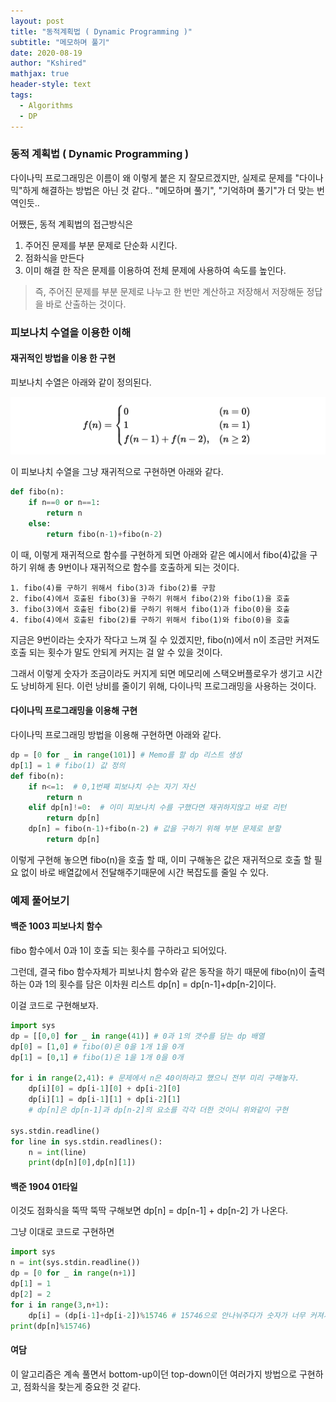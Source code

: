 ```yaml
---
layout: post
title: "동적계획법 ( Dynamic Programming )"
subtitle: "메모하며 풀기"
date: 2020-08-19
author: "Kshired"
mathjax: true
header-style: text
tags:
  - Algorithms
  - DP
---
```


### 동적 계획법 ( Dynamic Programming )

다이나믹 프로그래밍은 이름이 왜 이렇게 붙은 지 잘모르겠지만, 실제로 문제를 "다이나믹"하게 해결하는 방법은 아닌 것 같다.. "메모하며 풀기", "기억하며 풀기"가 더 맞는 번역인듯..

어쨌든, 동적 계획법의 접근방식은

1. 주어진 문제를 부분 문제로 단순화 시킨다.
2. 점화식을 만든다
3. 이미 해결 한 작은 문제를 이용하여 전체 문제에 사용하여 속도를 높인다.

> 즉, 주어진 문제를 부분 문제로 나누고 한 번만 계산하고 저장해서 저장해둔 정답을 바로 산출하는 것이다.

### 피보나치 수열을 이용한 이해

#### 재귀적인 방법을 이용 한 구현

피보나치 수열은 아래와 같이 정의된다.

![fibo](/img/fibo.png)

이 피보나치 수열을 그냥 재귀적으로 구현하면 아래와 같다.

```python
def fibo(n):
    if n==0 or n==1:
        return n
    else:
        return fibo(n-1)+fibo(n-2)
```

이 때, 이렇게 재귀적으로 함수를 구현하게 되면 아래와 같은 예시에서 fibo(4)값을 구하기 위해 총 9번이나 재귀적으로 함수를 호출하게 되는 것이다.

```text
1. fibo(4)를 구하기 위해서 fibo(3)과 fibo(2)를 구함
2. fibo(4)에서 호출된 fibo(3)을 구하기 위해서 fibo(2)와 fibo(1)을 호출
3. fibo(3)에서 호출된 fibo(2)를 구하기 위해서 fibo(1)과 fibo(0)을 호출
4. fibo(4)에서 호출된 fibo(2)를 구하기 위해서 fibo(1)와 fibo(0)을 호출
```

지금은 9번이라는 숫자가 작다고 느껴 질 수 있겠지만, fibo(n)에서 n이 조금만 커져도 호출 되는 횟수가 말도 안되게 커지는 걸 알 수 있을 것이다.

그래서 이렇게 숫자가 조금이라도 커지게 되면 메모리에 스택오버플로우가 생기고 시간도 낭비하게 된다. 이런 낭비를 줄이기 위해, 다이나믹 프로그래밍을 사용하는 것이다.

#### 다이나믹 프로그래밍을 이용해 구현

다이나믹 프로그래밍 방법을 이용해 구현하면 아래와 같다.

```python
dp = [0 for _ in range(101)] # Memo를 할 dp 리스트 생성
dp[1] = 1 # fibo(1) 값 정의
def fibo(n):
    if n<=1:  # 0,1번째 피보나치 수는 자기 자신
        return n
    elif dp[n]!=0:  # 이미 피보나치 수를 구했다면 재귀하지않고 바로 리턴
        return dp[n]
    dp[n] = fibo(n-1)+fibo(n-2) # 값을 구하기 위해 부분 문제로 분할
        return dp[n]
```

이렇게 구현해 놓으면 fibo(n)을 호출 할 때, 이미 구해놓은 값은 재귀적으로 호출 할 필요 없이 바로 배열값에서 전달해주기때문에 시간 복잡도를 줄일 수 있다.

### 예제 풀어보기

#### 백준 1003 피보나치 함수

fibo 함수에서 0과 1이 호출 되는 횟수를 구하라고 되어있다.

그런데, 결국 fibo 함수자체가 피보나치 함수와 같은 동작을 하기 때문에 fibo(n)이 출력하는 0과 1의 횟수를 담은 이차원 리스트 dp[n] = dp[n-1]+dp[n-2]이다.

이걸 코드로 구현해보자.

```python
import sys
dp = [[0,0] for _ in range(41)] # 0과 1의 갯수를 담는 dp 배열
dp[0] = [1,0] # fibo(0)은 0을 1개 1을 0개
dp[1] = [0,1] # fibo(1)은 1을 1개 0을 0개

for i in range(2,41): # 문제에서 n은 40이하라고 했으니 전부 미리 구해놓자.
    dp[i][0] = dp[i-1][0] + dp[i-2][0]
    dp[i][1] = dp[i-1][1] + dp[i-2][1]
    # dp[n]은 dp[n-1]과 dp[n-2]의 요소를 각각 더한 것이니 위와같이 구현

sys.stdin.readline()
for line in sys.stdin.readlines():
    n = int(line)
    print(dp[n][0],dp[n][1])

```

#### 백준 1904 01타일

이것도 점화식을 뚝딱 뚝딱 구해보면
dp[n] = dp[n-1] + dp[n-2] 가 나온다.

그냥 이대로 코드로 구현하면

```python
import sys
n = int(sys.stdin.readline())
dp = [0 for _ in range(n+1)]
dp[1] = 1
dp[2] = 2
for i in range(3,n+1):
    dp[i] = (dp[i-1]+dp[i-2])%15746 # 15746으로 안나눠주다가 숫자가 너무 커져서 메모리가 터질 수 있으니 미리미리 나눠주자.
print(dp[n]%15746)
```

#### 여담

이 알고리즘은 계속 풀면서 bottom-up이던 top-down이던 여러가지 방법으로 구현하고, 점화식을 찾는게 중요한 것 같다.
